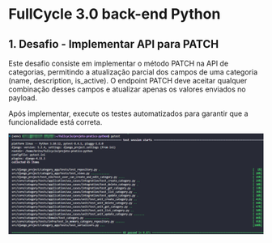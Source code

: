 # FullCycle 3.0 back-end Python

## 1. Desafio - Implementar API para PATCH

Este desafio consiste em implementar o método PATCH na API de categorias, permitindo a atualização parcial dos campos de uma categoria (name, description, is_active). O endpoint PATCH deve aceitar qualquer combinação desses campos e atualizar apenas os valores enviados no payload.

Após implementar, execute os testes automatizados para garantir que a funcionalidade está correta.

<img alingn="center" src="screenshots/desafio-1.png" />
